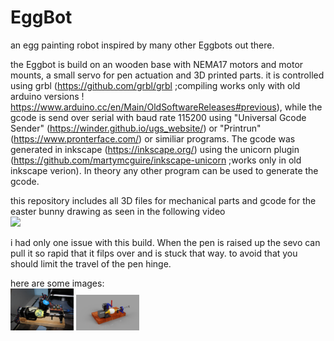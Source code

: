 # EggBot
an egg painting robot inspired by many other Eggbots out there.

the Eggbot is build on an wooden base with NEMA17 motors and motor mounts, a small servo for pen actuation and 3D printed parts. it is controlled using grbl (https://github.com/grbl/grbl ;compiling works only with old arduino versions ! https://www.arduino.cc/en/Main/OldSoftwareReleases#previous), while the gcode is send over serial with baud rate 115200 using "Universal Gcode Sender" (https://winder.github.io/ugs_website/) or "Printrun" (https://www.pronterface.com/) or similiar programs. The gcode was generated in inkscape (https://inkscape.org/) using the unicorn plugin (https://github.com/martymcguire/inkscape-unicorn ;works only in old inkscape verion). In theory any other program can be used to generate the gcode.

this repository includes all 3D files for mechanical parts and gcode for the easter bunny drawing as seen in the following video \
[<img src="https://img.youtube.com/vi/t_Bkus4Qe7w/maxresdefault.jpg" width="20%">](https://youtu.be/t_Bkus4Qe7w)

i had only one issue with this build. When the pen is raised up the sevo can pull it so rapid that it filps over and is stuck that way. to avoid that you should limit the travel of the pen hinge.

here are some images:<br>
<img src="/eggbot.JPG" style="width:20%;">
<img src="/eggbot.PNG" style="width:20%;">

